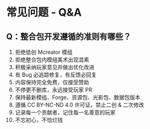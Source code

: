 # 常见问题 - Q&A

## Q：整合包开发遵循的准则有哪些？

1. 拒绝低创 Mcreator 模组
2. 拒绝整合包内模组美术出现混素
3. 积极采纳玩家意见并做出优化改进
4. 有 Bug 必追踪修复，有反馈必回复
5. 内容保持完全免费，仅接受赞助
6. 不停更不删库，永远接受玩家 PR
7. 保持最新模组、Forge、资源包、光影包、数据包版本
8. 遵循 CC BY-NC-ND 4.0 许可证，禁止二创 & 二次修改
9. 记录每一个贡献者，记住每一名善意的玩家
10. 不忘初心，不恰烂钱
